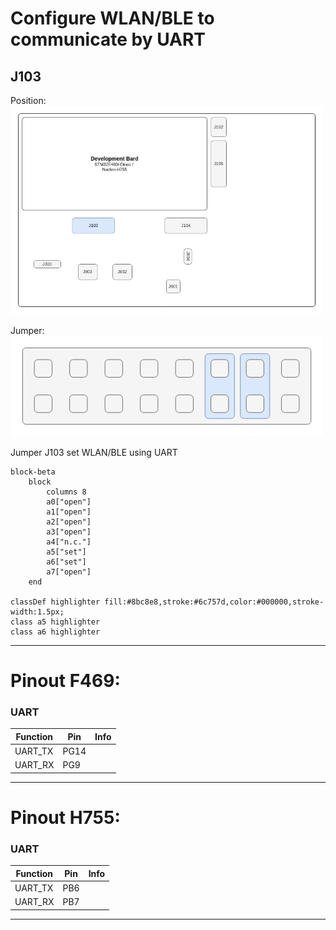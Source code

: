 # Configure WLAN/BLE to communicate by UART

## J103

Position:
<img src=../../Documentation/Jumper/HardwareJumper-J103.png width="500">

Jumper:  
<img src=../../Documentation/Jumper/HardwareJumper-J103_UART.png width="500">

Jumper J103 set WLAN/BLE using UART
```mermaid
block-beta
    block
        columns 8
        a0["open"]
        a1["open"]
        a2["open"]
        a3["open"]
        a4["n.c."]
        a5["set"]
        a6["set"]
        a7["open"]
    end

classDef highlighter fill:#8bc8e8,stroke:#6c757d,color:#000000,stroke-width:1.5px;
class a5 highlighter
class a6 highlighter
```

---

# Pinout F469:

### UART
| Function | Pin | Info |
|----------|-----|------|
| UART_TX  | PG14 |  |
| UART_RX  | PG9 |  |

---

# Pinout H755:

### UART
| Function | Pin | Info |
|----------|-----|------|
| UART_TX  | PB6 |  |
| UART_RX  | PB7 |  |

---



